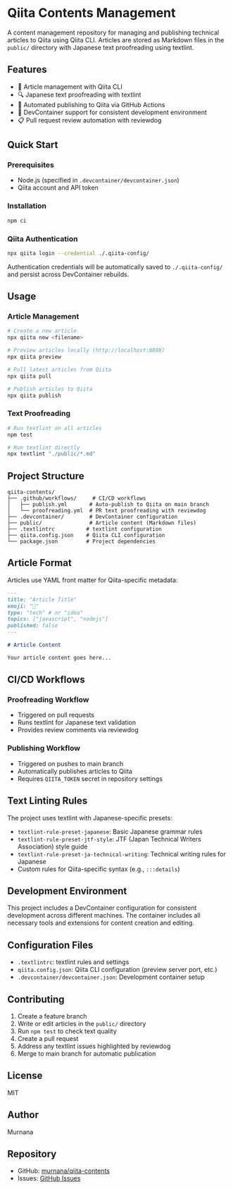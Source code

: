 # Qiita Contents Management

A content management repository for managing and publishing technical articles to Qiita using Qiita CLI. Articles are stored as Markdown files in the `public/` directory with Japanese text proofreading using textlint.

## Features

- 📝 Article management with Qiita CLI
- 🔍 Japanese text proofreading with textlint
- 🚀 Automated publishing to Qiita via GitHub Actions
- 🐳 DevContainer support for consistent development environment
- 📋 Pull request review automation with reviewdog

## Quick Start

### Prerequisites

- Node.js (specified in `.devcontainer/devcontainer.json`)
- Qiita account and API token

### Installation

```bash
npm ci
```

### Qiita Authentication

```bash
npx qiita login --credential ./.qiita-config/
```

Authentication credentials will be automatically saved to `./.qiita-config/` and persist across DevContainer rebuilds.

## Usage

### Article Management

```bash
# Create a new article
npx qiita new <filename>

# Preview articles locally (http://localhost:8888)
npx qiita preview

# Pull latest articles from Qiita
npx qiita pull

# Publish articles to Qiita
npx qiita publish
```

### Text Proofreading

```bash
# Run textlint on all articles
npm test

# Run textlint directly
npx textlint "./public/*.md"
```

## Project Structure

```
qiita-contents/
├── .github/workflows/     # CI/CD workflows
│   ├── publish.yml       # Auto-publish to Qiita on main branch
│   └── proofreading.yml  # PR text proofreading with reviewdog
├── .devcontainer/        # DevContainer configuration
├── public/               # Article content (Markdown files)
├── .textlintrc          # textlint configuration
├── qiita.config.json    # Qiita CLI configuration
└── package.json         # Project dependencies
```

## Article Format

Articles use YAML front matter for Qiita-specific metadata:

```markdown
---
title: "Article Title"
emoji: "📝"
type: "tech" # or "idea"
topics: ["javascript", "nodejs"]
published: false
---

# Article Content

Your article content goes here...
```

## CI/CD Workflows

### Proofreading Workflow

- Triggered on pull requests
- Runs textlint for Japanese text validation
- Provides review comments via reviewdog

### Publishing Workflow

- Triggered on pushes to main branch
- Automatically publishes articles to Qiita
- Requires `QIITA_TOKEN` secret in repository settings

## Text Linting Rules

The project uses textlint with Japanese-specific presets:

- `textlint-rule-preset-japanese`: Basic Japanese grammar rules
- `textlint-rule-preset-jtf-style`: JTF (Japan Technical Writers Association) style guide
- `textlint-rule-preset-ja-technical-writing`: Technical writing rules for Japanese
- Custom rules for Qiita-specific syntax (e.g., `:::details`)

## Development Environment

This project includes a DevContainer configuration for consistent development across different machines. The container includes all necessary tools and extensions for content creation and editing.

## Configuration Files

- `.textlintrc`: textlint rules and settings
- `qiita.config.json`: Qiita CLI configuration (preview server port, etc.)
- `.devcontainer/devcontainer.json`: Development container setup

## Contributing

1. Create a feature branch
2. Write or edit articles in the `public/` directory
3. Run `npm test` to check text quality
4. Create a pull request
5. Address any textlint issues highlighted by reviewdog
6. Merge to main branch for automatic publication

## License

MIT

## Author

Murnana

## Repository

- GitHub: [murnana/qiita-contents](https://github.com/murnana/qiita-contents)
- Issues: [GitHub Issues](https://github.com/murnana/qiita-contents/issues)